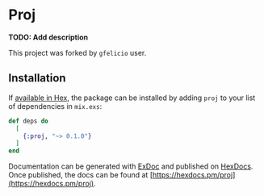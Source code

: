 # Proj

**TODO: Add description**

This project was forked by `gfelicio` user.

## Installation

If [available in Hex](https://hex.pm/docs/publish), the package can be installed
by adding `proj` to your list of dependencies in `mix.exs`:

```elixir
def deps do
  [
    {:proj, "~> 0.1.0"}
  ]
end
```

Documentation can be generated with [ExDoc](https://github.com/elixir-lang/ex_doc)
and published on [HexDocs](https://hexdocs.pm). Once published, the docs can
be found at [https://hexdocs.pm/proj](https://hexdocs.pm/proj).

